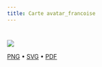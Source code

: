 ```yaml
---
title: Carte avatar_francoise
---
```


# 



![](https://media.paxpar.tech/ludi/card_avatar_francoise_recto.png)

[PNG](https://media.paxpar.tech/ludi/card_avatar_francoise_recto.png) • [SVG](https://media.paxpar.tech/ludi/card_avatar_francoise_recto.svg) • [PDF](https://media.paxpar.tech/ludi/card_avatar_francoise_recto.pdf)



